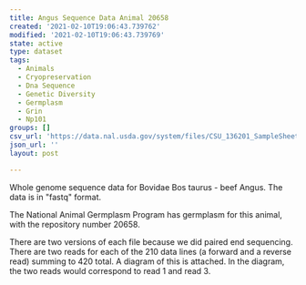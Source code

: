 ```yaml
---
title: Angus Sequence Data Animal 20658
created: '2021-02-10T19:06:43.739762'
modified: '2021-02-10T19:06:43.739769'
state: active
type: dataset
tags:
  - Animals
  - Cryopreservation
  - Dna Sequence
  - Genetic Diversity
  - Germplasm
  - Grin
  - Np101
groups: []
csv_url: 'https://data.nal.usda.gov/system/files/CSU_136201_SampleSheet.csv'
json_url: ''
layout: post

---
```

<p>Whole genome sequence data for Bovidae Bos taurus - beef Angus. The data is in "fastq" format.</p>
<p>The National Animal Germplasm Program has germplasm for this animal, with the repository number 20658.</p>
<p>There are two versions of each file because we did paired end sequencing. There are two reads for each of the 210 data lines (a forward and a reverse read) summing to 420 total. A diagram of this is attached. In the diagram, the two reads would correspond to read 1 and read 3.</p>

